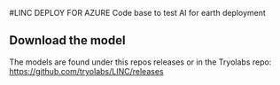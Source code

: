 #LINC DEPLOY FOR AZURE
Code base to test AI for earth deployment

## Download the model
The models are  found under this repos releases or in the Tryolabs repo: https://github.com/tryolabs/LINC/releases
